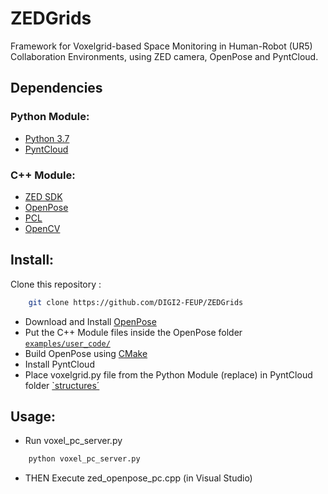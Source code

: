 # ZEDGrids
Framework for Voxelgrid-based Space Monitoring in Human-Robot (UR5) Collaboration Environments, using ZED camera, OpenPose and PyntCloud.

## Dependencies
### Python Module:
* [Python 3.7](https://www.python.org/downloads/release/python-37/)
* [PyntCloud](https://pyntcloud.readthedocs.io/en/latest/)
### C++ Module:
* [ZED SDK](https://www.stereolabs.com/developers/release/)
* [OpenPose](https://github.com/CMU-Perceptual-Computing-Lab/openpose)
* [PCL](http://www.pointclouds.org/downloads/)
* [OpenCV](https://opencv.org/)

## Install:
Clone this repository :
```bash
    git clone https://github.com/DIGI2-FEUP/ZEDGrids
```
- Download and Install [OpenPose](https://github.com/CMU-Perceptual-Computing-Lab/openpose)
- Put the C++ Module files inside the OpenPose folder [`examples/user_code/`](https://github.com/CMU-Perceptual-Computing-Lab/openpose/tree/master/examples/user_code)
- Build OpenPose using [CMake](https://cmake.org/download/)
- Install PyntCloud
- Place voxelgrid.py file from the Python Module (replace) in PyntCloud folder [`structures´](https://github.com/daavoo/pyntcloud/tree/master/pyntcloud/structures)

## Usage:
- Run voxel_pc_server.py 
```bash
    python voxel_pc_server.py
```
- THEN Execute zed_openpose_pc.cpp (in Visual Studio)

